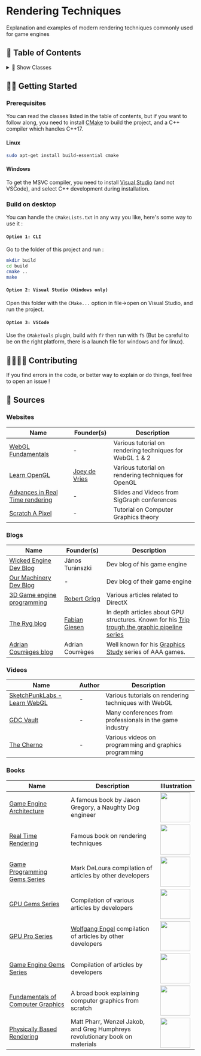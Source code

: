 # Rendering Techniques

Explanation and examples of modern rendering techniques commonly used for game engines

## 🚩 Table of Contents

<details><summary>🧩 Show Classes</summary>
<p>

*(🏗️ : Not started | 📝 : Started | 📑 : Needs proofreading | ✔️ : Written )*

* Todo
  * [Skinning 🏗️]()
* Todo
  * [Deferred Rendering 🏗️]()

</p>
</details>

## 👩‍💻 Getting Started

### Prerequisites

You can read the classes listed in the table of contents, but if you want to follow along, you need to install [CMake](https://cmake.org/) to build the project, and a C++ compiler which handles C++17.

#### Linux

```bash
sudo apt-get install build-essential cmake
```

#### Windows

To get the MSVC compiler, you need to install [Visual Studio](https://visualstudio.microsoft.com/) (and not VSCode), and select C++ development during installation.

### Build on desktop

You can handle the `CMakeLists.txt` in any way you like, here's some way to use it :

#### `Option 1: CLI`

Go to the folder of this project and run :

```bash
mkdir build
cd build
cmake ..
make
```

#### `Option 2: Visual Studio (Windows only)`

Open this folder with the `CMake...` option in file->open on Visual Studio, and run the project.

#### `Option 3: VSCode`

Use the `CMakeTools` plugin, build with `f7` then run with `f5` (But be careful to be on the right platform, there is a launch file for windows and for linux).

## 👨‍👩‍👦‍👦 Contributing

If you find errors in the code, or better way to explain or do things, feel free to open an issue !

## 📖 Sources

### Websites

| Name | Founder(s) | Description |
| --- | --- | --- |
| [WebGL Fundamentals](https://webglfundamentals.org/)         | -                                        | Various tutorial on rendering techniques for WebGL 1 & 2 |
| [Learn OpenGL](https://learnopengl.com/)                     | [Joey de Vries](http://joeydevries.com/) | Various tutorial on rendering techniques for OpenGL      |
| [Advances in Real Time rendering](https://advances.realtimerendering.com/) | -                                        | Slides and Videos from SigGraph conferences              |
| [Scratch A Pixel](https://www.scratchapixel.com/)            | -                                        | Tutorial on Computer Graphics theory                     |

### Blogs

| Name | Founder(s) | Description |
| --- | --- | --- |
| [Wicked Engine Dev Blog](https://wickedengine.net/)     | János Turánszki                                              | Dev blog of his game engine         |
| [Our Machinery Dev Blog](https://ourmachinery.com/post) | -                                                            | Dev blog of their game engine       |
| [3D Game engine programming](https://www.3dgep.com/)    | [Robert Grigg](https://www.3dgep.com/author/grigg-rbuas-nl/) | Various articles related to DirectX |
| [The Ryg blog](https://fgiesen.wordpress.com/) | [Fabian Giesen](https://twitter.com/rygorous) | In depth articles about GPU structures. Known for his [Trip trough the graphic pipeline series](https://fgiesen.wordpress.com/2011/07/09/a-trip-through-the-graphics-pipeline-2011-index/) |
| [Adrian Courrèges blog](http://www.adriancourreges.com/blog/) | Adrian Courrèges | Well known for his [Graphics Study](http://www.adriancourreges.com/) series of AAA games. |

### Videos

| Name | Author | Description |
| --- | --- | --- |
| [SketchPunkLabs - Learn WebGL](https://www.youtube.com/channel/UCSnyjB_8iVxi2ZAfn_1L6tA) | -      | Various tutorials on rendering techniques with WebGL     |
| [GDC Vault](https://www.gdcvault.com/free)                   | -      | Many conferences from professionals in the game industry |
| [The Cherno](https://www.youtube.com/channel/UCQ-W1KE9EYfdxhL6S4twUNw) | -      | Various videos on programming and graphics programming   |

### Books

| Name                                                         | Description                                                  | Illustration |
| ------------------------------------------------------------ | ------------------------------------------------------------ | ------------ |
| [Game Engine Architecture](https://www.gameenginebook.com/)  | A famous book by Jason Gregory, a Naughty Dog engineer       | <img width="80" src="https://www.amazon.fr/images/I/41Hz1rTfm4L._SX260_.jpg">            |
| [Real Time Rendering](http://www.realtimerendering.com/book.html) | Famous book on rendering techniques                          | <img width="80" src="https://images-na.ssl-images-amazon.com/images/I/81E9-e9Ek+L.jpg">             |
| [Game Programming Gems Series](http://www.satori.org/game-programming-gems/) | Mark DeLoura compilation of articles by other developers     | <img width="80" src="https://images-na.ssl-images-amazon.com/images/I/51fQmX6uduL._SX393_BO1,204,203,200_.jpg">             |
| [GPU Gems Series](https://developer.nvidia.com/gpugems/gpugems/contributors) | Compilation of various articles by developers                | <img width="80" src="https://images-na.ssl-images-amazon.com/images/I/51E+10GRNIL.jpg">             |
| [GPU Pro Series](http://gpupro.blogspot.com/)                 | [Wolfgang Engel](http://www.blogger.com/profile/11031097395025597662) compilation of articles by other developers | <img width="80" src="https://images-na.ssl-images-amazon.com/images/I/517N2anDNWL._SX384_BO1,204,203,200_.jpg">             |
| [Game Engine Gems Series](http://www.gameenginegems.net/)     | Compilation of articles by developers                        | <img width="80" src="https://images-na.ssl-images-amazon.com/images/I/61ojDIZkewL._SX403_BO1,204,203,200_.jpg">             |
| [Fundamentals of Computer Graphics](https://www.oreilly.com/library/view/fundamentals-of-computer/9781482229417/) | A broad book explaining computer graphics from scratch       | <img width="80" src="https://images-na.ssl-images-amazon.com/images/I/51WAZ4sIG3L._SY291_BO1,204,203,200_QL40_ML2_.jpg">             |
| [Physically Based Rendering](http://www.pbr-book.org/)       | Matt Pharr, Wenzel Jakob, and Greg Humphreys revolutionary book on materials | <img width="80" src="https://www.pbrt.org/images/bookcover.png">             |

